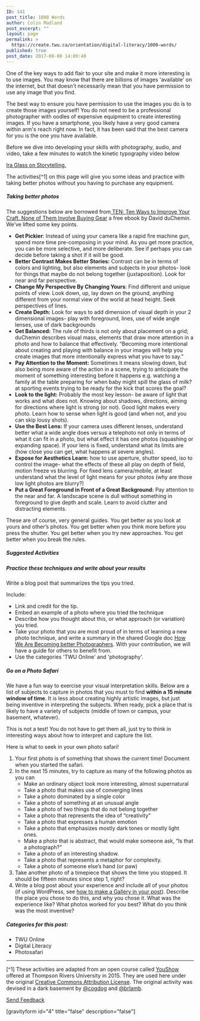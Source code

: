 ```yaml
---
ID: 141
post_title: 1000 Words
author: Colin Madland
post_excerpt: ""
layout: page
permalink: >
  https://create.twu.ca/orientation/digital-literacy/1000-words/
published: true
post_date: 2017-08-08 14:09:40
---
```

One of the key ways to add flair to your site and make it more interesting is to use images. You may know that there are billions of images 'available' on the internet, but that doesn't necessarily mean that you have permission to use any image that you find.

The best way to ensure you have permission to use the images you do is to create those images yourself! You do not need to be a professional photographer with oodles of expensive equipment to create interesting images. If you have a smartphone, you likely have a very good camera within arm's reach right now. In fact, it has been said that the best camera for you is the one you have available.

Before we dive into developing your skills with photography, audio, and video, take a few minutes to watch the kinetic typography video below

<a href="https://vimeo.com/24715531">Ira Glass on Storytelling.</a>

The activities[^1] on this page will give you some ideas and practice with taking better photos without you having to purchase any equipment.

<h5>Taking better photos</h5>

The suggestions below are borrowed from<a href="http://craftandvision.com/books/ten/"> TEN: Ten Ways to Improve Your Craft. None of Them Involve Buying Gear</a> a free ebook by David duChemin. We’ve lifted some key points.

<ul>
    <li><strong>Get Pickier</strong>: Instead of using your camera like a rapid fire machine gun, spend more time pre-composing in your mind. As you get more practice, you can be more selective, and more deliberate. See if perhaps you can decide before taking a shot if it will be good.</li>
    <li><strong>Better Contrast Makes Better Stories:</strong> Contrast can be in terms of colors and lighting, but also elements and subjects in your photos- look for things that maybe do not belong together (juxtaposition). Look for near and far perspective.</li>
    <li><strong>Change My Perspective By Changing Yours</strong>: Find different and unique points of view. Look down, up, lay down on the ground, anything different from your normal view of the world at head height. Seek perspectives of lines.</li>
    <li><strong>Create Depth:</strong> Look for ways to add dimension of visual depth in your 2 dimensional images- play with foreground, lines, use of wide angle lenses, use of dark backgrounds</li>
    <li><strong>Get Balanced:</strong> The rule of thirds is not only about placement on a grid; duChemin describes visual mass, elements that draw more attention in a photo and how to balance that effectively. “Becoming more intentional about creating and playing with balance in your images will help you create images that more intentionally express what you have to say.”</li>
    <li><strong>Pay Attention to the Moment:</strong> Sometimes it means slowing down, but also being more aware of the action in a scene, trying to anticipate the moment of something interesting before it happens e.g. watching a family at the table preparing for when baby might spill the glass of milk? at sporting events trying to be ready for the kick that scores the goal?</li>
    <li><strong>Look to the light:</strong> Probably the most key lesson- be aware of light that works and what does not. Knowing about shadows, directions, aiming for directions where light is strong (or not). Good light makes every photo. Learn how to sense when light is good (and when not, and you can skip lousy shots).</li>
    <li><strong>Use the Best Lens:</strong> If your camera uses different lenses, understand better what a wide angle does versus a telephoto not only in terms of what it can fit in a photo, but what effect it has one photos (squashing or expanding space). If your lens is fixed, understand what its limits are (how close you can get, what happens at severe angles).</li>
    <li><strong>Expose for Aesthetics Learn:</strong> how to use aperture, shutter speed, iso to control the image- what the effects of these all play on depth of field, motion freeze vs blurring. For fixed lens camera/mobile, at least understand what the level of light means for your photos (why are those low light photos are blurry?)</li>
    <li><strong>Put a Great Foreground in Front of a Great Background:</strong> Pay attention to the near and far. A landscape scene is dull without something in foreground to give depth and scale. Learn to avoid clutter and distracting elements.</li>
</ul>

These are of course, very general guides. You get better as you look at yours and other’s photos. You get better when you think more before you press the shutter. You get better when you try new approaches. You get better when you break the rules.

<h5>Suggested Activities</h5>

<h5>Practice these techniques and write about your results</h5>

Write a blog post that summarizes the tips you tried.

Include:

<ul>
    <li>Link and credit for the tip.</li>
    <li>Embed an example of a photo where you tried the technique</li>
    <li>Describe how you thought about this, or what approach (or variation) you tried.</li>
    <li>Take your photo that you are most proud of in terms of learning a new photo technique, and write a summary in the shared Google doc <a href="https://docs.google.com/document/d/15z7L194rakK4jbgshTDNkRm5FmBDGCaZDfXbVQxywTE/edit?usp=sharing">How We Are Becoming better Photographers</a>. With your contribution, we will have a guide for others to benefit from.</li>
    <li>Use the categories 'TWU Online' and 'photography'.</li>
</ul>

<h5>Go on a Photo Safari</h5>

We have a fun way to exercise your visual interpretation skills. Below are a list of subjects to capture in photos that you must to find <strong>within a 15 minute window of time</strong>. It is less about creating highly artistic images, but just being inventive in interpreting the subjects. When ready, pick a place that is likely to have a variety of subjects (middle of town or campus, your basement, whatever).

This is not a test! You do not have to get them all, just try to think in interesting ways about how to interpret and capture the list.

Here is what to seek in your own photo safari!

<ol>
    <li>Your first photo is of something that shows the current time! Document when you started the safari.</li>
    <li>In the next 15 minutes, try to capture as many of the following photos as you can
<ul>
    <li>Make an ordinary object look more interesting, almost supernatural</li>
    <li>Take a photo that makes use of converging lines</li>
    <li>Take a photo dominated by a single color</li>
    <li>Take a photo of something at an unusual angle</li>
    <li>Take a photo of two things that do not belong together</li>
    <li>Take a photo that represents the idea of “creativity”</li>
    <li>Take a photo that expresses a human emotion</li>
    <li>Take a photo that emphasizes mostly dark tones or mostly light ones.</li>
    <li>Make a photo that is abstract, that would make someone ask, “Is that a photograph?”</li>
    <li>Take a photo of an interesting shadow.</li>
    <li>Take a photo that represents a metaphor for complexity.</li>
    <li>Take a photo of someone else’s hand (or paw)</li>
</ul>
</li>
    <li>Take another photo of a timepiece that shows the time you stopped. It should be fifteen minutes since step 1, right?</li>
    <li>Write a blog post about your experience and include all of your photos (if using WordPress, see
<a href="http://codex.wordpress.org/The_WordPress_Gallery">how to make a Gallery in your post</a>). Describe the place you chose to do this, and why you chose it. What was the experience like? What photos worked for you best? What do you think was the most inventive?</li>
</ol>

<h5>Categories for this post:</h5>

<ul>
    <li>TWU Online</li>
    <li>Digital Literacy</li>
    <li>Photosafari</li>
</ul>

<hr />

[^1] These activities are adapted from an open course called <a href="http://youshow.trubox.ca/about/schedule/unit-2/">YouShow</a> offered at Thompson Rivers University in 2015. They are used here under the original <a href="http://creativecommons.org/licenses/by/4.0/">Creative Commons Attribution License</a>. The original activity was devised in a dark basement by <a href="https://twitter.com/cogdog">@cogdog</a> and <a href="https://twitter.com/brlamb">@brlamb</a>.

<!--themify_builder_static--><a href="#" data-behavior="toggle" data-label="Send Feedback" data-lesslabel="NVM" data-hover="light-green" data-remove="green"> Send Feedback </a>
 
 <p>[gravityform id="4" title="false" description="false"]</p><!--/themify_builder_static-->